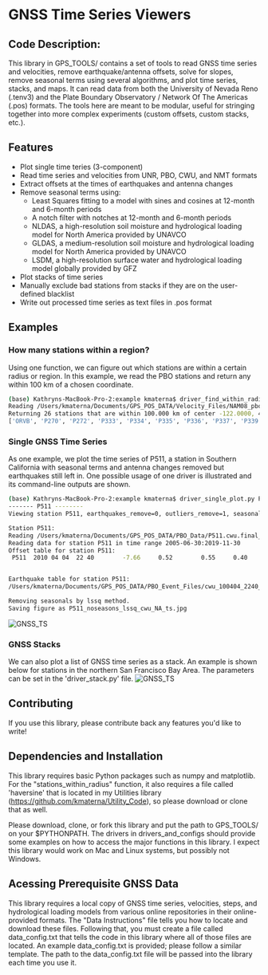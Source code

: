 # GNSS Time Series Viewers

## Code Description: 
This library in GPS_TOOLS/ contains a set of tools to read GNSS time series and velocities, remove earthquake/antenna offsets, solve for slopes, remove seasonal terms using several algorithms, and plot time series, stacks, and maps.  It can read data from both the University of Nevada Reno (.tenv3) and the Plate Boundary Observatory / Network Of The Americas (.pos) formats. The tools here are meant to be modular, useful for stringing together into more complex experiments (custom offsets, custom stacks, etc.).  


## Features
* Plot single time teries (3-component)
* Read time series and velocities from UNR, PBO, CWU, and NMT formats
* Extract offsets at the times of earthquakes and antenna changes
* Remove seasonal terms using: 
	* Least Squares fitting to a model with sines and cosines at 12-month and 6-month periods
	* A notch filter with notches at 12-month and 6-month periods
	* NLDAS, a high-resolution soil moisture and hydrological loading model for North America provided by UNAVCO
	* GLDAS, a medium-resolution soil moisture and hydrological loading model for North America provided by UNAVCO
	* LSDM, a high-resolution surface water and hydrological loading model globally provided by GFZ
* Plot stacks of time series
* Manually exclude bad stations from stacks if they are on the user-defined blacklist
* Write out processed time series as text files in .pos format


## Examples

### How many stations within a region? 
Using one function, we can figure out which stations are within a certain radius or region. In this example, we read the PBO stations and return any within 100 km of a chosen coordinate. 
```bash
(base) Kathryns-MacBook-Pro-2:example kmaterna$ driver_find_within_radius.py 
Reading /Users/kmaterna/Documents/GPS_POS_DATA/Velocity_Files/NAM08_pbovelfile_feb2018.txt
Returning 26 stations that are within 100.000 km of center -122.0000, 40.0000
['ORVB', 'P270', 'P272', 'P333', 'P334', 'P335', 'P336', 'P337', 'P339', 'P341', 'P344', 'P345', 'P346', 'P349', 'P664', 'P665', 'P666', 'P667', 'P668', 'P669', 'P670', 'P671', 'P794', 'QUIN', 'SUTB', 'WDCB']
```


### Single GNSS Time Series
As one example, we plot the time series of P511, a station in Southern California with seasonal terms and antenna changes removed but earthquakes still left in. One possible usage of one driver is illustrated and its command-line outputs are shown. 
```bash
(base) Kathryns-MacBook-Pro-2:example kmaterna$ driver_single_plot.py P511
------- P511 --------
Viewing station P511, earthquakes_remove=0, outliers_remove=1, seasonals_remove=1, datasource=cwu, refframe=NA

Station P511: 
Reading /Users/kmaterna/Documents/GPS_POS_DATA/PBO_Data/P511.cwu.final_nam14.pos
Reading data for station P511 in time range 2005-06-30:2019-11-30
Offset table for station P511:
 P511  2010 04 04  22 40        -7.66     0.52        0.55     0.40       3.19     1.87  OffEq ! EQ GU Location   32.14485  244.62646 ID ANSS(ComCat) ci14607652 


Earthquake table for station P511:
/Users/kmaterna/Documents/GPS_POS_DATA/PBO_Event_Files/cwu_100404_2240_eqgu_coseis_kalts.evt: 244.70390  33.88694     0.55    -7.66      0.40     0.52   0.000     3.19     1.87  P511_GGU

Removing seasonals by lssq method.
Saving figure as P511_noseasons_lssq_cwu_NA_ts.jpg 
```
![GNSS_TS](https://github.com/kmaterna/Mendocino_Geodesy/blob/master/drivers_and_configs/example_pngs/P511_noseasons_lssq_cwu_NA_ts.jpg)

### GNSS Stacks
We can also plot a list of GNSS time series as a stack.  An example is shown below for stations in the northern San Francisco Bay Area. The parameters can be set in the 'driver_stack.py' file. 
![GNSS_TS](https://github.com/kmaterna/Mendocino_Geodesy/blob/master/drivers_and_configs/example_pngs/Nbay_-124.0_38.0_125_TS_noeq.jpg)



## Contributing
If you use this library, please contribute back any features you'd like to write! 


## Dependencies and Installation
This library requires basic Python packages such as numpy and matplotlib. For the "stations_within_radius" function, it also requires a file called 'haversine' that is located in my Utilities library (https://github.com/kmaterna/Utility_Code), so please download or clone that as well. 

Please download, clone, or fork this library and put the path to GPS_TOOLS/ on your $PYTHONPATH. The drivers in drivers_and_configs should provide some examples on how to access the major functions in this library.  I expect this library would work on Mac and Linux systems, but possibly not Windows. 


## Acessing Prerequisite GNSS Data
This library requires a local copy of GNSS time series, velocities, steps, and hydrological loading models from various online repositories in their online-provided formats. The "Data Instructions" file tells you how to locate and download these files.  Following that, you must create a file called data_config.txt that tells the code in this library where all of those files are located.  An example data_config.txt is provided; please follow a similar template. The path to the data_config.txt file will be passed into the library each time you use it.  

